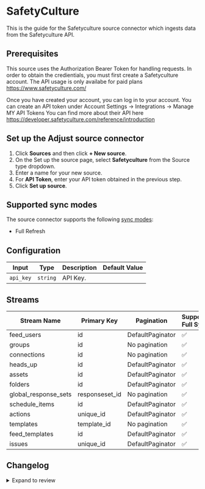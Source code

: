 # SafetyCulture

This is the guide for the Safetyculture source connector which ingests data from the Safetyculture API.

## Prerequisites

This source uses the Authorization Bearer Token for handling requests. In order to obtain the credientials, you must first create a Safetyculture account.
The API usage is only availabe for paid plans https://www.safetyculture.com/

Once you have created your account, you can log in to your account.
You can create an API token under Account Settings -> Integrations -> Manage MY API Tokens
You can find more about their API here https://developer.safetyculture.com/reference/introduction

## Set up the Adjust source connector

1. Click **Sources** and then click **+ New source**.
2. On the Set up the source page, select **Safetyculture** from the Source type dropdown.
3. Enter a name for your new source.
4. For **API Token**, enter your API token obtained in the previous step.
5. Click **Set up source**.

## Supported sync modes

The source connector supports the following [sync modes](https://docs.airbyte.com/cloud/core-concepts#connection-sync-modes):

- Full Refresh

## Configuration

| Input | Type | Description | Default Value |
|-------|------|-------------|---------------|
| `api_key` | `string` | API Key.  |  |

## Streams
| Stream Name | Primary Key | Pagination | Supports Full Sync | Supports Incremental |
|-------------|-------------|------------|---------------------|----------------------|
| feed_users | id | DefaultPaginator | ✅ |  ❌  |
| groups | id | No pagination | ✅ |  ❌  |
| connections | id | No pagination | ✅ |  ❌  |
| heads_up | id | DefaultPaginator | ✅ |  ❌  |
| assets | id | DefaultPaginator | ✅ |  ❌  |
| folders | id | DefaultPaginator | ✅ |  ❌  |
| global_response_sets | responseset_id | No pagination | ✅ |  ❌  |
| schedule_items | id | DefaultPaginator | ✅ |  ❌  |
| actions | unique_id | DefaultPaginator | ✅ |  ❌  |
| templates | template_id | No pagination | ✅ |  ❌  |
| feed_templates | id | DefaultPaginator | ✅ |  ❌  |
| issues | unique_id | DefaultPaginator | ✅ |  ❌  |

## Changelog

<details>
  <summary>Expand to review</summary>

| Version          | Date              | Pull Request | Subject        |
|------------------|-------------------|--------------|----------------|
| 0.0.25 | 2025-04-27 | [58967](https://github.com/airbytehq/airbyte/pull/58967) | Update dependencies |
| 0.0.24 | 2025-04-19 | [58391](https://github.com/airbytehq/airbyte/pull/58391) | Update dependencies |
| 0.0.23 | 2025-04-12 | [57996](https://github.com/airbytehq/airbyte/pull/57996) | Update dependencies |
| 0.0.22 | 2025-04-05 | [57428](https://github.com/airbytehq/airbyte/pull/57428) | Update dependencies |
| 0.0.21 | 2025-03-29 | [56731](https://github.com/airbytehq/airbyte/pull/56731) | Update dependencies |
| 0.0.20 | 2025-03-22 | [56169](https://github.com/airbytehq/airbyte/pull/56169) | Update dependencies |
| 0.0.19 | 2025-03-08 | [55554](https://github.com/airbytehq/airbyte/pull/55554) | Update dependencies |
| 0.0.18 | 2025-03-01 | [55007](https://github.com/airbytehq/airbyte/pull/55007) | Update dependencies |
| 0.0.17 | 2025-02-23 | [54593](https://github.com/airbytehq/airbyte/pull/54593) | Update dependencies |
| 0.0.16 | 2025-02-15 | [54007](https://github.com/airbytehq/airbyte/pull/54007) | Update dependencies |
| 0.0.15 | 2025-02-08 | [53511](https://github.com/airbytehq/airbyte/pull/53511) | Update dependencies |
| 0.0.14 | 2025-02-01 | [52988](https://github.com/airbytehq/airbyte/pull/52988) | Update dependencies |
| 0.0.13 | 2025-01-25 | [52492](https://github.com/airbytehq/airbyte/pull/52492) | Update dependencies |
| 0.0.12 | 2025-01-18 | [51875](https://github.com/airbytehq/airbyte/pull/51875) | Update dependencies |
| 0.0.11 | 2025-01-11 | [51362](https://github.com/airbytehq/airbyte/pull/51362) | Update dependencies |
| 0.0.10 | 2024-12-28 | [50674](https://github.com/airbytehq/airbyte/pull/50674) | Update dependencies |
| 0.0.9 | 2024-12-21 | [50297](https://github.com/airbytehq/airbyte/pull/50297) | Update dependencies |
| 0.0.8 | 2024-12-14 | [49669](https://github.com/airbytehq/airbyte/pull/49669) | Update dependencies |
| 0.0.7 | 2024-12-12 | [49358](https://github.com/airbytehq/airbyte/pull/49358) | Update dependencies |
| 0.0.6 | 2024-12-11 | [49086](https://github.com/airbytehq/airbyte/pull/49086) | Starting with this version, the Docker image is now rootless. Please note that this and future versions will not be compatible with Airbyte versions earlier than 0.64 |
| 0.0.5 | 2024-11-05 | [48362](https://github.com/airbytehq/airbyte/pull/48362) | Revert to source-declarative-manifest v5.17.0 |
| 0.0.4 | 2024-11-05 | [48325](https://github.com/airbytehq/airbyte/pull/48325) | Update dependencies |
| 0.0.3 | 2024-10-29 | [47839](https://github.com/airbytehq/airbyte/pull/47839) | Update dependencies |
| 0.0.2 | 2024-10-28 | [47586](https://github.com/airbytehq/airbyte/pull/47586) | Update dependencies |
| 0.0.1 | 2024-10-04 | | Initial release by [@aazam-gh](https://github.com/aazam-gh) via Connector Builder |

</details>
